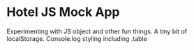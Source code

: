 # Hotel JS Mock App

Experimenting with JS object and other fun things.
A tiny bit of localStorage.
Console.log styling including .table